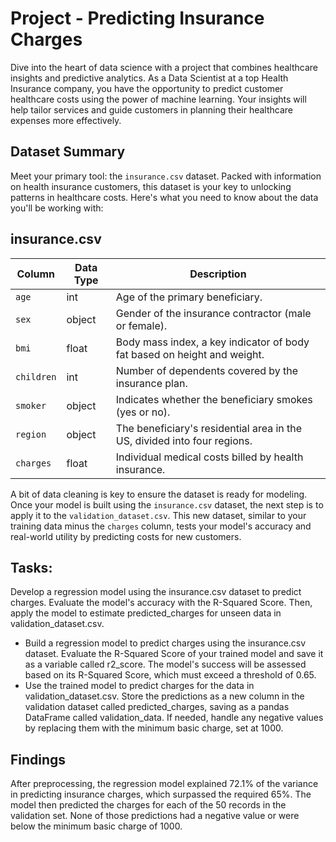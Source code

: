 # Project - Predicting Insurance Charges
Dive into the heart of data science with a project that combines healthcare insights and predictive analytics. As a Data Scientist at a top Health Insurance company, you have the opportunity to predict customer healthcare costs using the power of machine learning. Your insights will help tailor services and guide customers in planning their healthcare expenses more effectively.

## Dataset Summary

Meet your primary tool: the `insurance.csv` dataset. Packed with information on health insurance customers, this dataset is your key to unlocking patterns in healthcare costs. Here's what you need to know about the data you'll be working with:

## insurance.csv
| Column    | Data Type | Description                                                      |
|-----------|-----------|------------------------------------------------------------------|
| `age`       | int       | Age of the primary beneficiary.                                  |
| `sex`       | object    | Gender of the insurance contractor (male or female).             |
| `bmi`       | float     | Body mass index, a key indicator of body fat based on height and weight. |
| `children`  | int       | Number of dependents covered by the insurance plan.              |
| `smoker`    | object    | Indicates whether the beneficiary smokes (yes or no).            |
| `region`    | object    | The beneficiary's residential area in the US, divided into four regions. |
| `charges`   | float     | Individual medical costs billed by health insurance.             |


A bit of data cleaning is key to ensure the dataset is ready for modeling. Once your model is built using the `insurance.csv` dataset, the next step is to apply it to the `validation_dataset.csv`. This new dataset, similar to your training data minus the `charges` column, tests your model's accuracy and real-world utility by predicting costs for new customers.

## Tasks:
Develop a regression model using the insurance.csv dataset to predict charges. Evaluate the model's accuracy with the R-Squared Score. Then, apply the model to estimate predicted_charges for unseen data in validation_dataset.csv.
* Build a regression model to predict charges using the insurance.csv dataset. Evaluate the R-Squared Score of your trained model and save it as a variable called r2_score. The model's success will be assessed based on its R-Squared Score, which must exceed a threshold of 0.65.
* Use the trained model to predict charges for the data in validation_dataset.csv. Store the predictions as a new column in the validation dataset called predicted_charges, saving as a pandas DataFrame called validation_data. If needed, handle any negative values by replacing them with the minimum basic charge, set at 1000.

## Findings
After preprocessing, the regression model explained 72.1% of the variance in predicting insurance charges, which surpassed the required 65%. The model then predicted the charges for each of the 50 records in the validation set. None of those predictions had a negative value or were below the minimum basic charge of 1000. 

